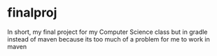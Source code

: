 # finalproj

In short, my final project for my Computer Science class but in gradle instead of maven because its too much of a problem for me to work in maven

